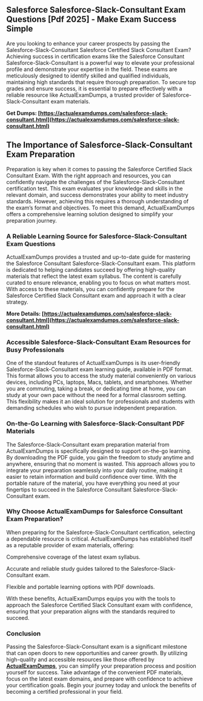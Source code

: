 ## **Salesforce Salesforce-Slack-Consultant Exam Questions [Pdf 2025] - Make Exam Success Simple**

  
Are you looking to enhance your career prospects by passing the Salesforce-Slack-Consultant Salesforce Certified Slack Consultant Exam? Achieving success in certification exams like the Salesforce Consultant Salesforce-Slack-Consultant is a powerful way to elevate your professional profile and demonstrate your expertise in the field. These exams are meticulously designed to identify skilled and qualified individuals, maintaining high standards that require thorough preparation. To secure top grades and ensure success, it is essential to prepare effectively with a reliable resource like ActualExamDumps, a trusted provider of Salesforce-Slack-Consultant exam materials.  
  
**Get Dumps:  [https://actualexamdumps.com/salesforce-slack-consultant.html](https://actualexamdumps.com/salesforce-slack-consultant.html)**  

## **The Importance of Salesforce-Slack-Consultant Exam Preparation**

  
Preparation is key when it comes to passing the Salesforce Certified Slack Consultant Exam. With the right approach and resources, you can confidently navigate the challenges of the Salesforce-Slack-Consultant certification test. This exam evaluates your knowledge and skills in the relevant domain, and success demonstrates your ability to meet industry standards. However, achieving this requires a thorough understanding of the exam’s format and objectives. To meet this demand, ActualExamDumps offers a comprehensive learning solution designed to simplify your preparation journey.  

### **A Reliable Learning Source for Salesforce-Slack-Consultant Exam Questions**

  
ActualExamDumps provides a trusted and up-to-date guide for mastering the Salesforce Consultant Salesforce-Slack-Consultant exam. This platform is dedicated to helping candidates succeed by offering high-quality materials that reflect the latest exam syllabus. The content is carefully curated to ensure relevance, enabling you to focus on what matters most. With access to these materials, you can confidently prepare for the Salesforce Certified Slack Consultant exam and approach it with a clear strategy.  
  
**More Details:  [https://actualexamdumps.com/salesforce-slack-consultant.html](https://actualexamdumps.com/salesforce-slack-consultant.html)**  

### **Accessible Salesforce-Slack-Consultant Exam Resources for Busy Professionals**

  
One of the standout features of ActualExamDumps is its user-friendly Salesforce-Slack-Consultant exam learning guide, available in PDF format. This format allows you to access the study material conveniently on various devices, including PCs, laptops, Macs, tablets, and smartphones. Whether you are commuting, taking a break, or dedicating time at home, you can study at your own pace without the need for a formal classroom setting. This flexibility makes it an ideal solution for professionals and students with demanding schedules who wish to pursue independent preparation.  

### **On-the-Go Learning with Salesforce-Slack-Consultant PDF Materials**

  
The Salesforce-Slack-Consultant exam preparation material from ActualExamDumps is specifically designed to support on-the-go learning. By downloading the PDF guide, you gain the freedom to study anytime and anywhere, ensuring that no moment is wasted. This approach allows you to integrate your preparation seamlessly into your daily routine, making it easier to retain information and build confidence over time. With the portable nature of the material, you have everything you need at your fingertips to succeed in the Salesforce Consultant Salesforce-Slack-Consultant exam.  

### **Why Choose ActualExamDumps for Salesforce Consultant Exam Preparation?**

  
When preparing for the Salesforce-Slack-Consultant certification, selecting a dependable resource is critical. ActualExamDumps has established itself as a reputable provider of exam materials, offering:  
  
Comprehensive coverage of the latest exam syllabus.  
  
Accurate and reliable study guides tailored to the Salesforce-Slack-Consultant exam.  
  
Flexible and portable learning options with PDF downloads.  
  
With these benefits, ActualExamDumps equips you with the tools to approach the Salesforce Certified Slack Consultant exam with confidence, ensuring that your preparation aligns with the standards required to succeed.  

### **Conclusion**

  
Passing the Salesforce-Slack-Consultant exam is a significant milestone that can open doors to new opportunities and career growth. By utilizing high-quality and accessible resources like those offered by **[ActualExamDumps](https://actualexamdumps.com/)**, you can simplify your preparation process and position yourself for success. Take advantage of the convenient PDF materials, focus on the latest exam domains, and prepare with confidence to achieve your certification goals. Begin your journey today and unlock the benefits of becoming a certified professional in your field.
